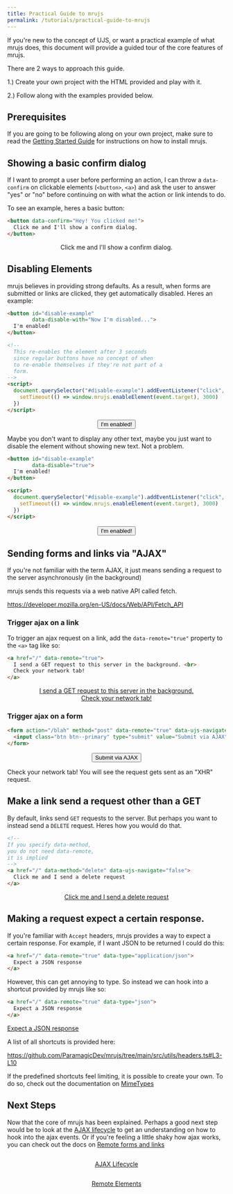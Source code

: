 ```yaml
---
title: Practical Guide to mrujs
permalink: /tutorials/practical-guide-to-mrujs
---
```


If you're new to the concept of UJS, or want a practical example of what
mrujs does, this document will provide a guided tour of the core
features of mrujs.

There are 2 ways to approach this guide.

1.) Create your own project with the HTML provided and play with it.

2.) Follow along with the examples provided below.

## Prerequisites

If you are going to be following along on your own project, make sure
to read the [Getting Started Guide](/tutorials/getting-started) for
instructions on how to install mrujs.

## Showing a basic confirm dialog

If I want to prompt a user before performing an action, I can throw a
`data-confirm` on clickable elements (`<button>`, `<a>`) and ask the
user to answer "yes" or "no" before continuing on with what the action
or link intends to do.

To see an example, heres a basic button:

```html
<button data-confirm="Hey! You clicked me!">
  Click me and I'll show a confirm dialog.
</button>
```

<p align="middle">
  <sl-button class="btn btn--primary" data-confirm="Hey! You clicked me!">
    Click me and I'll show a confirm dialog.
  </sl-button>
</p>

## Disabling Elements

mrujs believes in providing strong defaults. As a result, when forms are
submitted or links are clicked, they get automatically disabled. Heres an
example:

```html
<button id="disable-example"
        data-disable-with="Now I'm disabled...">
  I'm enabled!
</button>

<!--
  This re-enables the element after 3 seconds
  since regular buttons have no concept of when
  to re-enable themselves if they're not part of a
  form.
-->
<script>
  document.querySelector("#disable-example").addEventListener("click", (event) => {
    setTimeout(() => window.mrujs.enableElement(event.target), 3000)
  })
</script>
```

<p align="middle">
  <button id="disable-example"
          class="btn btn--primary"
          data-disable-with="Now I'm disabled...">
    I'm enabled!
  </button>
</p>

Maybe you don't want to display any other text, maybe you just want to
disable the element without showing new text. Not a problem.

```html
<button id="disable-example"
        data-disable="true">
  I'm enabled!
</button>

<script>
  document.querySelector("#disable-example").addEventListener("click", (event) => {
    setTimeout(() => window.mrujs.enableElement(event.target), 3000)
  })
</script>
```

<p align="middle">
  <button id="disable-example"
          class="btn btn--primary"
          data-disable="true">
    I'm enabled!
  </button>
</p>

## Sending forms and links via "AJAX"

If you're not familiar with the term AJAX, it just means sending a
request to the server asynchronously (in the background)

mrujs sends this requests via a web native API called fetch.

<https://developer.mozilla.org/en-US/docs/Web/API/Fetch_API>

### Trigger ajax on a link

To trigger an ajax request on a link, add the
`data-remote="true"` property to the `<a>` tag like so:

```html
<a href="/" data-remote="true">
  I send a GET request to this server in the background. <br>
  Check your network tab!
</a>
```

<p align="middle">
  <a href="/" data-remote="true" style="text-align: center;">
    I send a GET request to this server in the background.
    <br>
    Check your network tab!
  </a>
</p>

### Trigger ajax on a form

```html
<form action="/blah" method="post" data-remote="true" data-ujs-navigate="false">
  <input class="btn btn--primary" type="submit" value="Submit via AJAX">
</form>
```

<form action="/blah" method="post" data-remote="true" data-ujs-navigate="false">
  <input class="btn btn--primary" style="display: flex; margin: 0 auto;" type="submit" value="Submit via AJAX">
</form>

Check your network tab! You will see the request gets sent as an "XHR"
request.

## Make a link send a request other than a GET

By default, links send `GET` requests to the server. But perhaps you
want to instead send a `DELETE` request. Heres how you would do that.

```html
<!--
If you specify data-method,
you do not need data-remote,
it is implied
-->
<a href="/" data-method="delete" data-ujs-navigate="false">
  Click me and I send a delete request
</a>
```

<p align="middle">
  <a href="/" data-method="delete" data-remote="true" data-ujs-navigate="false">
    Click me and I send a delete request
  </a>
</p>

## Making a request expect a certain response.

If you're familiar with `Accept` headers, mrujs provides a way to
expect a certain response. For example, if I want JSON to be returned I
could do this:

```html
<a href="/" data-remote="true" data-type="application/json">
  Expect a JSON response
</a>
```

However, this can get annoying to type. So instead we can hook into a
shortcut provided by mrujs like so:

```html
<a href="/" data-remote="true" data-type="json">
  Expect a JSON response
</a>
```

<a href="/" data-remote="true" data-type="json">
  Expect a JSON response
</a>

A list of all shortcuts is provided here:

<https://github.com/ParamagicDev/mrujs/tree/main/src/utils/headers.ts#L3-L10>

If the predefined shortcuts feel limiting, it is possible to create your
own. To do so, check out the documentation on [MimeTypes](/references/mime-types)

## Next Steps

Now that the core of mrujs has been explained. Perhaps a good next step
would be to look at the [AJAX lifecycle](/references/ajax-lifecycle) to get an understanding on how to
hook into the ajax events. Or if you're feeling a little shaky how ajax
works, you can check out the docs on [Remote forms and links](/references/remote-forms-and-links)

<p style="margin: 2em 0;" align="middle"><a href="/references/ajax-lifecycle" class="call-to-action call-to-action--primary">AJAX Lifecycle</a></p>
<p align="middle"><a href="/references/remote-forms-and-links" class="call-to-action call-to-action--secondary">Remote Elements</a>

<script>
  // Since we're not actually submitting, we need to clear out disabled elements.
  document.addEventListener("click", (event) => {
    setTimeout(() => window.mrujs.enableElement(event.target), 3000)
  })
</script>
